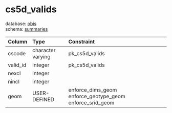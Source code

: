 # cs5d_valids
database: [obis](../)  
schema: [summaries](summaries)  

|Column|Type|Constraint|
|:---|:---|:---|
|cscode|character varying|pk_cs5d_valids |
|valid_id|integer|pk_cs5d_valids |
|nexcl|integer||
|nincl|integer||
|geom|USER-DEFINED|enforce_dims_geom enforce_geotype_geom enforce_srid_geom |

